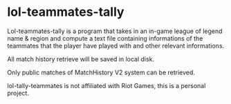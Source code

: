 # lol-teammates-tally

Lol-teammates-tally is a program that takes in an in-game league of legend name & region and compute a text file containing informations of the teammates that the player have played with and other relevant informations.

All match history retrieve will be saved in local disk.

Only public matches of MatchHistory V2 system can be retrieved.

lol-tally-teammates is not affiliated with Riot Games, this is a personal project.

